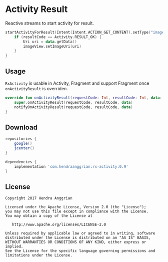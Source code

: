 Activity Result
===============
Reactive streams to start activity for result.

```kotlin
startActivityForResult(Intent(Intent.ACTION_GET_CONTENT).setType("image/*")) { resultCode, data ->
    if (resultCode == Activity.RESULT_OK) {
        Uri uri = data.getData()
        imageView.setImageUri(uri)
    }
}
```

Usage
-----
`RxActivity` is usable in Activity, Fragment and support Fragment once `onActivityResult` is overriden.

```kotlin
override fun onActivityResult(requestCode: Int, resultCode: Int, data: Intent?) {
    super.onActivityResult(requestCode, resultCode, data)
    notifyOnActivityResult(requestCode, resultCode, data)
}
```

Download
--------
```gradle
repositories {
    google()
    jcenter()
}

dependencies {
    implementation 'com.hendraanggrian:rx-activity:0.9'
}
```

License
-------
    Copyright 2017 Hendra Anggrian

    Licensed under the Apache License, Version 2.0 (the "License");
    you may not use this file except in compliance with the License.
    You may obtain a copy of the License at

       http://www.apache.org/licenses/LICENSE-2.0

    Unless required by applicable law or agreed to in writing, software
    distributed under the License is distributed on an "AS IS" BASIS,
    WITHOUT WARRANTIES OR CONDITIONS OF ANY KIND, either express or implied.
    See the License for the specific language governing permissions and
    limitations under the License.
